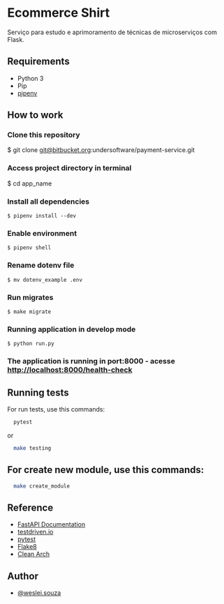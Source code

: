 
# Ecommerce Shirt

Serviço para estudo e aprimoramento de técnicas de microserviços com Flask.




## Requirements


 - Python 3 
 - Pip
 - [pipenv](https://pipenv-fork.readthedocs.io/en/latest/basics.html)


## How to work

### Clone this repository
$ git clone git@bitbucket.org:undersoftware/payment-service.git

### Access project directory in terminal
$ cd app_name

### Install all dependencies
`$ pipenv install --dev`

### Enable environment
`$ pipenv shell`

### Rename dotenv file
`$ mv dotenv_example .env`

### Run migrates
`$ make migrate`

### Running application in develop mode
`$ python run.py`

### The application is running in port:8000 - acesse <http://localhost:8000/health-check> 
## Running tests

For run tests, use this commands:

```bash
  pytest 
```
or
```bash
  make testing 
```

## For create new module, use this commands:
```bash
  make create_module 
```

## Reference

 - [FastAPI Documentation](https://fastapi.tiangolo.com/)
 - [testdriven.io](https://testdriven.io/courses/tdd-fastapi/)
 - [pytest](https://docs.pytest.org/en/6.2.x/contents.html)
 - [Flake8](https://flake8.pycqa.org/en/latest/)
 - [Clean Arch](https://blog.cleancoder.com/uncle-bob/2012/08/13/the-clean-architecture.html)
 
## Author

- [@weslei.souza](weslei.souza@under.com.br)